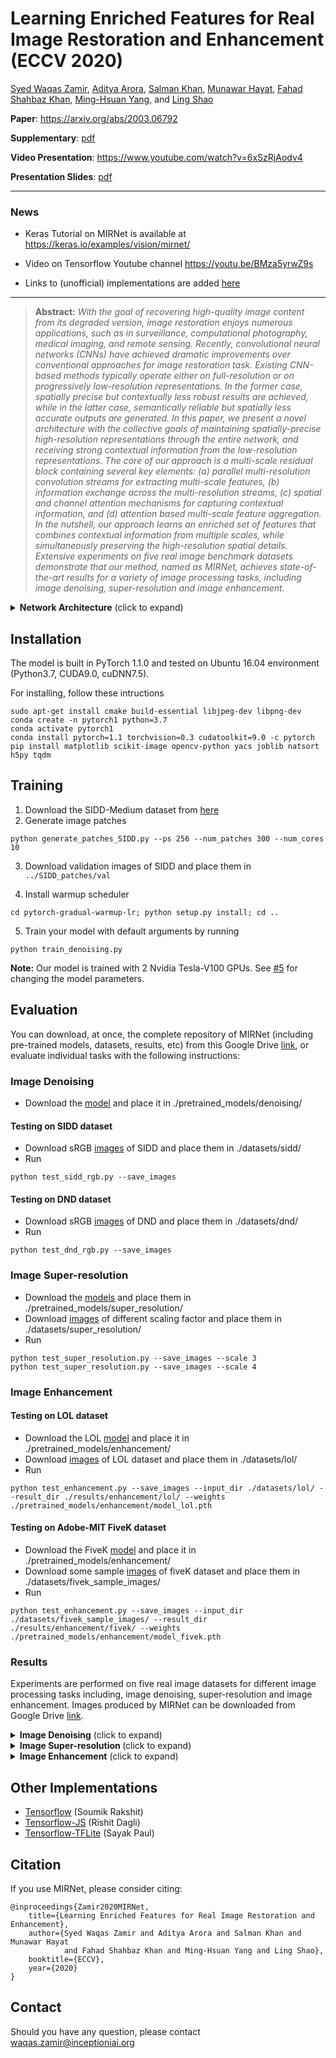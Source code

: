 # Learning Enriched Features for Real Image Restoration and Enhancement (ECCV 2020)

[Syed Waqas Zamir](https://scholar.google.es/citations?user=WNGPkVQAAAAJ&hl=en), [Aditya Arora](https://adityac8.github.io/), [Salman Khan](https://salman-h-khan.github.io/), [Munawar Hayat](https://scholar.google.com/citations?user=Mx8MbWYAAAAJ&hl=en), [Fahad Shahbaz Khan](https://scholar.google.es/citations?user=zvaeYnUAAAAJ&hl=en), [Ming-Hsuan Yang](https://scholar.google.com/citations?user=p9-ohHsAAAAJ&hl=en), and [Ling Shao](https://scholar.google.com/citations?user=z84rLjoAAAAJ&hl=en)

**Paper**: https://arxiv.org/abs/2003.06792

**Supplementary**: [pdf](https://drive.google.com/file/d/1QIKp7h7Rd85odaS6bDoeDGXb0VLKo8I9/view?usp=sharing)

**Video Presentation**: https://www.youtube.com/watch?v=6xSzRjAodv4

**Presentation Slides**: [pdf](https://drive.google.com/file/d/1hnhqSrjqQQiYn7XPAGpFgMBTfBlb1QAy/view?usp=sharing)

<hr />

### News

- Keras Tutorial on MIRNet is available at https://keras.io/examples/vision/mirnet/ 

- Video on Tensorflow Youtube channel https://youtu.be/BMza5yrwZ9s

- Links to (unofficial) implementations are added [here](#other-implementations)

<hr />

> **Abstract:** *With the goal of recovering high-quality image content from its degraded version, image restoration enjoys numerous applications, such as in surveillance, computational photography, medical imaging, and remote sensing.  Recently, convolutional neural networks (CNNs) have achieved dramatic improvements over conventional approaches for image restoration task. Existing CNN-based methods typically operate either on full-resolution or on progressively low-resolution representations. In the former case, spatially precise but contextually less robust results are achieved, while in the latter case, semantically reliable but spatially less accurate outputs are generated. In this paper, we present a novel architecture with the collective goals of maintaining spatially-precise high-resolution representations through the entire network, and receiving strong contextual information from the low-resolution representations.  The core of our approach is a multi-scale residual block containing several key elements: (a) parallel multi-resolution convolution streams for extracting multi-scale features, (b) information exchange across the multi-resolution streams, (c) spatial and channel attention mechanisms for capturing contextual information, and (d) attention based multi-scale feature aggregation. In the nutshell, our approach learns an enriched set of features that combines contextual information from multiple scales, while simultaneously preserving the high-resolution spatial details. Extensive experiments on five real image benchmark datasets demonstrate that our method, named as MIRNet, achieves state-of-the-art results for a variety of image processing tasks, including image denoising, super-resolution and image enhancement.* 

<details>
  <summary> <strong>Network Architecture</strong> (click to expand) </summary>
 
<p align="center">
  <img src = "https://i.imgur.com/vmywppl.png" width="700">
  <br/>
  <b> Overall Framework of MIRNet </b>
</p>

<table>
  <tr>
    <td> <img src = "https://i.imgur.com/tqpje3M.png" width="600"> </td>
    <td> <img src = "https://i.imgur.com/DQ6SYaH.png" width="300"> </td>
  </tr>
  <tr>
    <td><p align="center"><b>Selective Kernel Feature Fusion (SKFF)</b></p></td>
    <td><p align="center"> <b>Downsampling Module</b></p></td>
  </tr>
</table>

<table>
<tr>
    <td> <img src = "https://i.imgur.com/FmHQ0VD.png" width="600"> </td>
    <td> <img src = "https://i.imgur.com/aOAFSkq.png" width="300"> </td>
  </tr>
  <tr>
    <td><p align="center"><b>Dual Attention Unit (DAU)</b></p></td>
    <td><p align="center"><b>Upsampling Module</b></p></td>
  </tr>
</table>

</details>

## Installation
The model is built in PyTorch 1.1.0 and tested on Ubuntu 16.04 environment (Python3.7, CUDA9.0, cuDNN7.5).

For installing, follow these intructions
```
sudo apt-get install cmake build-essential libjpeg-dev libpng-dev
conda create -n pytorch1 python=3.7
conda activate pytorch1
conda install pytorch=1.1 torchvision=0.3 cudatoolkit=9.0 -c pytorch
pip install matplotlib scikit-image opencv-python yacs joblib natsort h5py tqdm
```


## Training
1. Download the SIDD-Medium dataset from [here](https://www.eecs.yorku.ca/~kamel/sidd/dataset.php)
2. Generate image patches
```
python generate_patches_SIDD.py --ps 256 --num_patches 300 --num_cores 10
```
3. Download validation images of SIDD and place them in `../SIDD_patches/val`
 
4. Install warmup scheduler

```
cd pytorch-gradual-warmup-lr; python setup.py install; cd ..
```

5. Train your model with default arguments by running

```
python train_denoising.py
```

**Note:** Our model is trained with 2 Nvidia Tesla-V100 GPUs. See [#5](https://github.com/swz30/MIRNet/issues/5) for changing the model parameters.  

## Evaluation
You can download, at once, the complete repository of MIRNet (including pre-trained models, datasets, results, etc) from this Google Drive  [link](https://drive.google.com/drive/folders/1C2XCufoxxckQ29EkxERFPxL8R3Kx68ZG?usp=sharing), or evaluate individual tasks with the following instructions:

### Image Denoising 
- Download the [model](https://drive.google.com/file/d/13PGkg3yaFQCvz6ytN99Heh_yyvfxRCdG/view?usp=sharing) and place it in ./pretrained_models/denoising/

#### Testing on SIDD dataset
- Download sRGB [images](https://drive.google.com/drive/folders/1j5ESMU0HJGD-wU6qbEdnt569z7sM3479?usp=sharing) of SIDD and place them in ./datasets/sidd/
- Run
```
python test_sidd_rgb.py --save_images
```
#### Testing on DND dataset
- Download sRGB [images](https://drive.google.com/drive/folders/1-IBw_J0gdlM6AlqSm3Z7XWTXR-So4xzp?usp=sharing) of DND and place them in ./datasets/dnd/
- Run
```
python test_dnd_rgb.py --save_images
```
### Image Super-resolution
- Download the [models](https://drive.google.com/drive/folders/1yMtXbk6RXoFfmeRRGu1XfNFSHH6bSUoR?usp=sharing) and place them in ./pretrained_models/super_resolution/
- Download [images](https://drive.google.com/drive/folders/1mAr0YCqBJFXsnOnOp0WWxkAiGF9DQAe8?usp=sharing) of different scaling factor and place them in ./datasets/super_resolution/
- Run
```
python test_super_resolution.py --save_images --scale 3
python test_super_resolution.py --save_images --scale 4
```

### Image Enhancement 
#### Testing on LOL dataset
- Download the LOL [model](https://drive.google.com/file/d/1t_FcBuMZD5th2KWVVNXYGJ7bMz5ZAWvF/view?usp=sharing) and place it in ./pretrained_models/enhancement/
- Download [images](https://drive.google.com/drive/folders/1LR6J4tkG6DLHqsipsMgHgU_p1xOZjdAA?usp=sharing) of LOL dataset and place them in ./datasets/lol/
- Run
```
python test_enhancement.py --save_images --input_dir ./datasets/lol/ --result_dir ./results/enhancement/lol/ --weights ./pretrained_models/enhancement/model_lol.pth
```
#### Testing on Adobe-MIT FiveK dataset
- Download the FiveK [model](https://drive.google.com/file/d/1BsXOvhMz2z80E_V93dgD6QaEspZE0w-u/view?usp=sharing) and place it in ./pretrained_models/enhancement/
- Download some sample [images](https://drive.google.com/drive/folders/1tyrELge59GdhZ18VR6yFwVb5Kenq2hSd?usp=sharing) of fiveK dataset and place them in ./datasets/fivek_sample_images/
- Run
```
python test_enhancement.py --save_images --input_dir ./datasets/fivek_sample_images/ --result_dir ./results/enhancement/fivek/ --weights ./pretrained_models/enhancement/model_fivek.pth
```


### Results

Experiments are performed on five real image datasets for different image processing tasks including, image denoising, super-resolution and image enhancement. Images produced by MIRNet can be downloaded from Google Drive [link](https://drive.google.com/drive/folders/1z6bFP7ydBaQOPmk8n1byYY0xcLx7aBHp?usp=sharing).

<details>
  <summary> <strong>Image Denoising</strong> (click to expand) </summary>
<img src = "https://i.imgur.com/te123qk.png" ></details>

<details>
  <summary> <strong>Image Super-resolution </strong> (click to expand) </summary>
<img src = "https://i.imgur.com/pBdUPXa.png" ></details>

<details>
  <summary> <strong>Image Enhancement</strong> (click to expand) </summary>
<img src = "https://i.imgur.com/TZRBlux.png" ></details>

## Other Implementations
- [Tensorflow](https://github.com/soumik12345/MIRNet) (Soumik Rakshit)
- [Tensorflow-JS](https://github.com/Rishit-dagli/MIRNet-TFJS) (Rishit Dagli) 
- [Tensorflow-TFLite](https://github.com/sayakpaul/MIRNet-TFLite-TRT) (Sayak Paul)


## Citation
If you use MIRNet, please consider citing:

    @inproceedings{Zamir2020MIRNet,
        title={Learning Enriched Features for Real Image Restoration and Enhancement},
        author={Syed Waqas Zamir and Aditya Arora and Salman Khan and Munawar Hayat
                and Fahad Shahbaz Khan and Ming-Hsuan Yang and Ling Shao},
        booktitle={ECCV},
        year={2020}
    }

## Contact
Should you have any question, please contact waqas.zamir@inceptioniai.org
